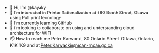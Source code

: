 - 👋 Hi, I’m @kayaky
- 👀 I’m interested in Printer Rationalization at 580 Booth Street, Ottawa using Pull print tecnology
- 🌱 I’m currently learning GitHub
- 💞️ I’m looking to collaborate on using and understanding cloud architecture for WIFI
- 📫 How to reach me Peter Karwacki, 80 Ontario Street, Ottawa, Ontario, K1K 1K9  and at Peter.Karwacki@nrcan-rncan.gc.ca

<!---
kayaky/kayaky is a ✨ special ✨ repository because its `README.md` (this file) appears on your GitHub profile.
You can click the Preview link to take a look at your changes.
--->
